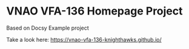 # VNAO VFA-136 Homepage Project

Based on Docsy Example project

Take a look here: https://vnao-vfa-136-knighthawks.github.io/
